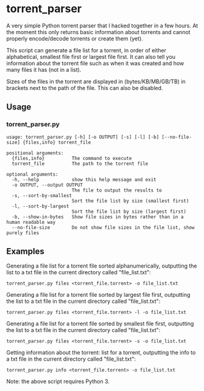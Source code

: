 # torrent_parser
A very simple Python torrent parser that I hacked together in a few hours. At the moment this only returns basic information about torrents and cannot properly encode/decode torrents or create them (yet).

This script can generate a file list for a torrent, in order of either alphabetical, smallest file first or largest file first. It can also tell you information about the torrent file such as when it was created and how many files it has (not in a list).

Sizes of the files in the torrent are displayed in (bytes/KB/MB/GB/TB) in brackets next to the path of the file. This can also be disabled.

## Usage
### torrent_parser.py
```
usage: torrent_parser.py [-h] [-o OUTPUT] [-s] [-l] [-b] [--no-file-size] {files,info} torrent_file

positional arguments:
  {files,info}          The command to execute
  torrent_file          The path to the torrent file

optional arguments:
  -h, --help            show this help message and exit
  -o OUTPUT, --output OUTPUT
                        The file to output the results to
  -s, --sort-by-smallest
                        Sort the file list by size (smallest first)
  -l, --sort-by-largest
                        Sort the file list by size (largest first)
  -b, --show-in-bytes   Show file sizes in bytes rather than in a human readable way
  --no-file-size        Do not show file sizes in the file list, show purely files
```

## Examples
Generating a file list for a torrent file sorted alphanumerically, outputting the list to a txt file in the current directory called "file_list.txt":
```
torrent_parser.py files <torrent_file.torrent> -o file_list.txt
```
Generating a file list for a torrent file sorted by largest file first, outputting the list to a txt file in the current directory called "file_list.txt":
```
torrent_parser.py files <torrent_file.torrent> -l -o file_list.txt
```
Generating a file list for a torrent file sorted by smallest file first, outputting the list to a txt file in the current directory called "file_list.txt":
```
torrent_parser.py files <torrent_file.torrent> -s -o file_list.txt
```
Getting information about the torrent: list for a torrent, outputting the info to a txt file in the current directory called "file_list.txt":
```
torrent_parser.py info <torrent_file.torrent> -o file_list.txt
```

Note: the above script requires Python 3.
